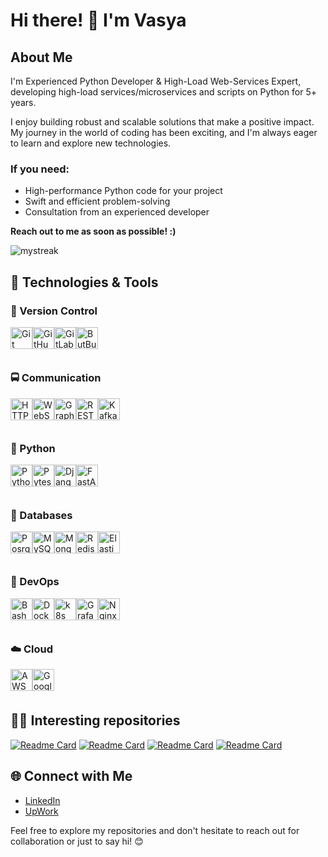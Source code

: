 # Hi there! 👋 I'm Vasya

## About Me

I'm Experienced Python Developer & High-Load Web-Services Expert, developing high-load services/microservices and scripts on Python for 5+ years. 

I enjoy building robust and scalable solutions that make a positive impact. My journey in the world of coding has been exciting, and I'm always eager to learn and explore new technologies.

### If you need: 
- High-performance Python code for your project 
- Swift and efficient problem-solving
- Consultation from an experienced developer  

**Reach out to me as soon as possible! :)**


<img src="https://github-readme-streak-stats.herokuapp.com/?user=vsaverin&theme=tokyonight" alt="mystreak"/>


## 🔧 Technologies & Tools

### 🧰 Version Control
<div style="display: flex; align-items: center; margin-bottom:7%">
    <img src="https://user-images.githubusercontent.com/25181517/192108372-f71d70ac-7ae6-4c0d-8395-51d8870c2ef0.png" alt="Git" width="35">
    <img src="https://user-images.githubusercontent.com/25181517/192108374-8da61ba1-99ec-41d7-80b8-fb2f7c0a4948.png" alt="GitHub" width="35">
    <img src="https://user-images.githubusercontent.com/25181517/192108376-c675d39b-90f6-4073-bde6-5a9291644657.png" alt="GitLab" width="35">
    <img src="https://user-images.githubusercontent.com/25181517/192108375-268c35e6-ab26-44b2-88bf-e3121a4e5083.png" alt="ButBucket" width="35">
</div>

### 🚍 Communication
<div style="display: flex; align-items: center; margin-bottom:7%">
    <img src="https://user-images.githubusercontent.com/25181517/192107854-765620d7-f909-4953-a6da-36e1ef69eea6.png" alt="HTTP" width="35">
    <img src="https://user-images.githubusercontent.com/25181517/187070862-03888f18-2e63-4332-95fb-3ba4f2708e59.png" alt="WebSocket" width="35">
    <img src="https://user-images.githubusercontent.com/25181517/192107856-aa92c8b1-b615-47c3-9141-ed0d29a90239.png" alt="GraphQL" width="35">
    <img src="https://user-images.githubusercontent.com/25181517/192107858-fe19f043-c502-4009-8c47-476fc89718ad.png" alt="REST" width="35">
    <img src="https://user-images.githubusercontent.com/25181517/192107004-2d2fff80-d207-4916-8a3e-130fee5ee495.png" alt="Kafka" width="35">
</div>



### 🐍 Python
<div style="display: flex; align-items: center; margin-bottom:7%">
    <img src="https://user-images.githubusercontent.com/25181517/183423507-c056a6f9-1ba8-4312-a350-19bcbc5a8697.png" alt="Python" width="35">
    <img src="https://user-images.githubusercontent.com/25181517/184117132-9e89a93b-65fb-47c3-91e7-7d0f99e7c066.png" alt="Pytest" width="35">
    <img src="https://github.com/marwin1991/profile-technology-icons/assets/62091613/9bf5650b-e534-4eae-8a26-8379d076f3b4" alt="Django" width="35">
    <img src="https://icon.icepanel.io/Technology/svg/FastAPI.svg" alt="FastAPI" width="35">
</div>


### 💾 Databases
<div style="display: flex; align-items: center; margin-bottom:7%">
    <img src="https://user-images.githubusercontent.com/25181517/117208740-bfb78400-adf5-11eb-97bb-09072b6bedfc.png" alt="PosrgreSQL" width="35">
    <img src="https://user-images.githubusercontent.com/25181517/183896128-ec99105a-ec1a-4d85-b08b-1aa1620b2046.png" alt="MySQL" width="35">
    <img src="https://user-images.githubusercontent.com/25181517/182884177-d48a8579-2cd0-447a-b9a6-ffc7cb02560e.png" alt="MongoDB" width="35">
    <img src="https://user-images.githubusercontent.com/25181517/182884894-d3fa6ee0-f2b4-4960-9961-64740f533f2a.png" alt="Redis" width="35">
    <img src="https://user-images.githubusercontent.com/25181517/183569191-f32cdf03-673f-4ae3-809b-3a8b376bb8a2.png" alt="Elasticsearch" width="35">
</div>


### 🤿 DevOps
<div style="display: flex; align-items: center; margin-bottom:7%">
    <img src="https://user-images.githubusercontent.com/25181517/192158606-7c2ef6bd-6e04-47cf-b5bc-da2797cb5bda.png" alt="Bash" width="35">
    <img src="https://user-images.githubusercontent.com/25181517/117207330-263ba280-adf4-11eb-9b97-0ac5b40bc3be.png" alt="Docker" width="35">
    <img src="https://user-images.githubusercontent.com/25181517/182534006-037f08b5-8e7b-4e5f-96b6-5d2a5558fa85.png" alt="k8s" width="35">
    <img src="https://user-images.githubusercontent.com/25181517/182534075-4962068b-4407-46c2-ac67-ddcb86af30cc.png" alt="Grafana" width="35">
    <img src="https://user-images.githubusercontent.com/25181517/183345125-9a7cd2e6-6ad6-436f-8490-44c903bef84c.png" alt="Nginx" width="35">
</div>

### ☁️ Cloud
<div style="display: flex; align-items: center; margin-bottom:7%">
    <img src="https://user-images.githubusercontent.com/25181517/183896132-54262f2e-6d98-41e3-8888-e40ab5a17326.png" alt="AWS" width="35">
    <img src="https://user-images.githubusercontent.com/25181517/183911547-990692bc-8411-4878-99a0-43506cdb69cf.png" alt="Google Cloud" width="35">
</div>

## 👨‍💻 Interesting repositories
[![Readme Card](https://github-readme-stats.vercel.app/api/pin/?username=vsaverin&repo=cryptronics&theme=dark)](https://github.com/vsaverin/cryptronics)
[![Readme Card](https://github-readme-stats.vercel.app/api/pin/?username=vsaverin&repo=checkers_parser&theme=dark)](https://github.com/vsaverin/checkers_parser)
[![Readme Card](https://github-readme-stats.vercel.app/api/pin/?username=vsaverin&repo=coinslib&theme=dark)](https://github.com/vsaverin/coinslib)
[![Readme Card](https://github-readme-stats.vercel.app/api/pin/?username=vsaverin&repo=binance-websocket&theme=dark)](https://github.com/vsaverin/binance-websocket)


## 🌐 Connect with Me

- [LinkedIn](https://www.linkedin.com/in/vasiliy-terpigorev-38a24b256/)
- [UpWork](https://www.upwork.com/freelancers/~01d488d682b26fdf66)


Feel free to explore my repositories and don't hesitate to reach out for collaboration or just to say hi! 😊
